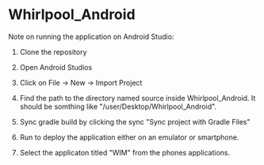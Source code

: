 # Whirlpool_Android

Note on running the application on Android Studio:

1. Clone the repository

2. Open Android Studios

3. Click on File -> New -> Import Project

4. Find the path to the directory named source inside Whirlpool_Android. It should be somthing like "/user/Desktop/Whirlpool_Android".

5. Sync gradle build by clicking the sync "Sync project with Gradle Files" 

6. Run to deploy the application either on an emulator or smartphone.

7. Select the applicaton titled "WIM" from the phones applications.
